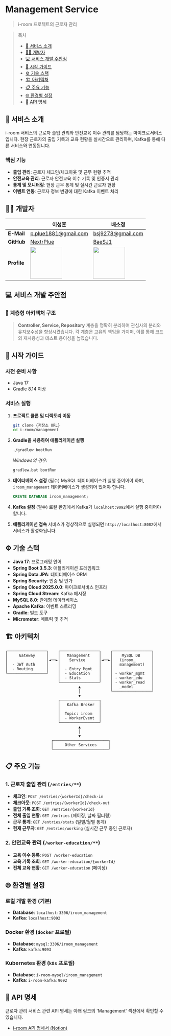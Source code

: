 # Management Service

> i-room 프로젝트의 근로자 관리

> 목차
> - [📄 서비스 소개](#서비스-소개)
> - [🧑‍💻 개발자](#개발자)
> - [💻 서비스 개발 주안점](#서비스-개발-주안점)
> - [🚀 시작 가이드](#시작-가이드)
> - [⚙️ 기술 스택](#기술-스택)
> - [🏗️ 아키텍처](#아키텍처)
> - [📋 주요 기능](#주요-기능)
> - [🌐 환경별 설정](#환경별-설정)
> - [📡 API 명세](#api-명세)

<a id="서비스-소개"></a>

## 📄 서비스 소개

i-room 서비스의 근로자 출입 관리와 안전교육 이수 관리를 담당하는 마이크로서비스입니다. 현장 근로자의 출입 기록과 교육 현황을 실시간으로 관리하며, Kafka를 통해 다른 서비스와 연동됩니다.

### 핵심 기능

- **출입 관리**: 근로자 체크인/체크아웃 및 근무 현황 추적
- **안전교육 관리**: 근로자 안전교육 이수 기록 및 인증서 관리
- **통계 및 모니터링**: 현장 근무 통계 및 실시간 근로자 현황
- **이벤트 연동**: 근로자 정보 변경에 대한 Kafka 이벤트 처리

<a id="개발자"></a>

## 🧑‍💻 개발자

|             | 이성훈                                                      | 배소정                                                   |
|-------------|----------------------------------------------------------|-------------------------------------------------------|
| **E-Mail**  | p.plue1881@gmail.com                                     | bsj9278@gmail.com                                     |
| **GitHub**  | [NextrPlue](https://github.com/NextrPlue)                | [BaeSJ1](https://github.com/BaeSJ1)                   |
| **Profile** | <img src="https://github.com/NextrPlue.png" width=100px> | <img src="https://github.com/BaeSJ1.png" width=100px> |

<a id="서비스-개발-주안점"></a>

## 💻 서비스 개발 주안점

### 📌 계층형 아키텍처 구조

> **Controller, Service, Repository** 계층을 명확히 분리하여 관심사의 분리와 유지보수성을 향상시켰습니다. 각 계층은 고유의 책임을 가지며, 이를 통해 코드의 재사용성과 테스트 용이성을
> 높였습니다.

<a id="시작-가이드"></a>

## 🚀 시작 가이드

### 사전 준비 사항

- Java 17
- Gradle 8.14 이상

### 서비스 실행

1. **프로젝트 클론 및 디렉토리 이동**
   ```bash
   git clone {저장소 URL}
   cd i-room/management
   ```

2. **Gradle을 사용하여 애플리케이션 실행**
   ```bash
   ./gradlew bootRun
   ```
   *Windows의 경우:*
   ```bash
   gradlew.bat bootRun
   ```

3. **데이터베이스 설정** (필수)
   MySQL 데이터베이스가 실행 중이어야 하며, `iroom_management` 데이터베이스가 생성되어 있어야 합니다.
   ```sql
   CREATE DATABASE iroom_management;
   ```

4. **Kafka 설정** (필수)
   로컬 환경에서 Kafka가 `localhost:9092`에서 실행 중이어야 합니다.

5. **애플리케이션 접속**
   서비스가 정상적으로 실행되면 `http://localhost:8082`에서 서비스가 활성화됩니다.

<a id="기술-스택"></a>

## ⚙️ 기술 스택

- **Java 17**: 프로그래밍 언어
- **Spring Boot 3.5.3**: 애플리케이션 프레임워크
- **Spring Data JPA**: 데이터베이스 ORM
- **Spring Security**: 인증 및 인가
- **Spring Cloud 2025.0.0**: 마이크로서비스 인프라
- **Spring Cloud Stream**: Kafka 메시징
- **MySQL 8.0**: 관계형 데이터베이스
- **Apache Kafka**: 이벤트 스트리밍
- **Gradle**: 빌드 도구
- **Micrometer**: 메트릭 및 추적

<a id="아키텍처"></a>

## 🏗️ 아키텍처

```
┌─────────────────┐    ┌─────────────────┐    ┌─────────────────┐
│     Gateway     │    │   Management    │    │    MySQL DB     │
│                 │◄──►│    Service      │◄──►│   (iroom_       │
│  - JWT Auth     │    │                 │    │   management)   │
│  - Routing      │    │  - Entry Mgmt   │    │                 │
└─────────────────┘    │  - Education    │    │ - worker_mgmt   │
                       │  - Stats        │    │ - worker_edu    │
                       └─────────────────┘    │ - worker_read   │
                                ▲             │   _model        │
                                │             └─────────────────┘
                                ▼
                       ┌─────────────────┐
                       │   Kafka Broker  │
                       │                 │
                       │  Topic: iroom   │
                       │  - WorkerEvent  │
                       └─────────────────┘
                                ▲
                                │
                                ▼
                    ┌────────────────────────┐
                    │     Other Services     │
                    └────────────────────────┘
```

<a id="주요-기능"></a>

## 📋 주요 기능

### 1. 근로자 출입 관리 (`/entries/**`)

- **체크인**: `POST /entries/{workerId}/check-in`
- **체크아웃**: `POST /entries/{workerId}/check-out`
- **출입 기록 조회**: `GET /entries/{workerId}`
- **전체 출입 현황**: `GET /entries` (페이징, 날짜 필터링)
- **근무 통계**: `GET /entries/stats` (일별/월별 통계)
- **현재 근무자**: `GET /entries/working` (실시간 근무 중인 근로자)

### 2. 안전교육 관리 (`/worker-education/**`)

- **교육 이수 등록**: `POST /worker-education`
- **교육 기록 조회**: `GET /worker-education/{workerId}`
- **전체 교육 현황**: `GET /worker-education` (페이징)

<a id="환경별-설정"></a>

## 🌐 환경별 설정

### 로컬 개발 환경 (기본)

- **Database**: `localhost:3306/iroom_management`
- **Kafka**: `localhost:9092`

### Docker 환경 (`docker` 프로필)

- **Database**: `mysql:3306/iroom_management`
- **Kafka**: `kafka:9093`

### Kubernetes 환경 (`k8s` 프로필)

- **Database**: `i-room-mysql/iroom_management`
- **Kafka**: `i-room-kafka:9092`

<a id="api-명세"></a>

## 📡 API 명세

근로자 관리 서비스 관련 API 명세는 아래 링크의 'Management' 섹션에서 확인할 수 있습니다.

- [i-room API 명세서 (Notion)](https://disco-mitten-e75.notion.site/API-238f6cd45c7380209227f1f66bddebdd?pvs=73)
